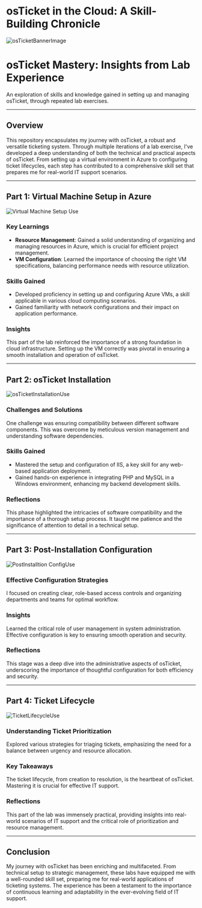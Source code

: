 # osTicket in the Cloud: A Skill-Building Chronicle


![osTicketBannerImage](https://github.com/GrifCodes/osticket-prereqs/assets/150773923/49620454-17d2-4620-b42c-f85af665bd22)

# osTicket Mastery: Insights from Lab Experience

An exploration of skills and knowledge gained in setting up and managing osTicket, through repeated lab exercises.

---

## Overview

This repository encapsulates my journey with osTicket, a robust and versatile ticketing system. Through multiple iterations of a lab exercise, I've developed a deep understanding of both the technical and practical aspects of osTicket. From setting up a virtual environment in Azure to configuring ticket lifecycles, each step has contributed to a comprehensive skill set that prepares me for real-world IT support scenarios.

---

## Part 1: Virtual Machine Setup in Azure

![Virtual Machine Setup Use](https://github.com/GrifCodes/osticket-prereqs/assets/150773923/3dc6c390-447c-4be5-9f9d-7c7b1024ba0d)


### Key Learnings
- **Resource Management**: Gained a solid understanding of organizing and managing resources in Azure, which is crucial for efficient project management.
- **VM Configuration**: Learned the importance of choosing the right VM specifications, balancing performance needs with resource utilization.

### Skills Gained
- Developed proficiency in setting up and configuring Azure VMs, a skill applicable in various cloud computing scenarios.
- Gained familiarity with network configurations and their impact on application performance.

### Insights
This part of the lab reinforced the importance of a strong foundation in cloud infrastructure. Setting up the VM correctly was pivotal in ensuring a smooth installation and operation of osTicket.

---

## Part 2: osTicket Installation

![osTicketInstallationUse](https://github.com/GrifCodes/osticket-prereqs/assets/150773923/7f72f842-e899-49ec-a39a-d3cb58a12c88)


### Challenges and Solutions
One challenge was ensuring compatibility between different software components. This was overcome by meticulous version management and understanding software dependencies.

### Skills Gained
- Mastered the setup and configuration of IIS, a key skill for any web-based application deployment.
- Gained hands-on experience in integrating PHP and MySQL in a Windows environment, enhancing my backend development skills.

### Reflections
This phase highlighted the intricacies of software compatibility and the importance of a thorough setup process. It taught me patience and the significance of attention to detail in a technical setup.

---

## Part 3: Post-Installation Configuration

![PostInstalltion ConfigUse](https://github.com/GrifCodes/osticket-prereqs/assets/150773923/00d0c7c8-fe91-466a-950e-9d1edaab7676)


### Effective Configuration Strategies
I focused on creating clear, role-based access controls and organizing departments and teams for optimal workflow.

### Insights
Learned the critical role of user management in system administration. Effective configuration is key to ensuring smooth operation and security.

### Reflections
This stage was a deep dive into the administrative aspects of osTicket, underscoring the importance of thoughtful configuration for both efficiency and security.

---

## Part 4: Ticket Lifecycle

![TicketLifecycleUse](https://github.com/GrifCodes/osticket-prereqs/assets/150773923/71078235-ea58-422c-976d-bf9945c91963)


### Understanding Ticket Prioritization
Explored various strategies for triaging tickets, emphasizing the need for a balance between urgency and resource allocation.

### Key Takeaways
The ticket lifecycle, from creation to resolution, is the heartbeat of osTicket. Mastering it is crucial for effective IT support.

### Reflections
This part of the lab was immensely practical, providing insights into real-world scenarios of IT support and the critical role of prioritization and resource management.

---

## Conclusion

My journey with osTicket has been enriching and multifaceted. From technical setup to strategic management, these labs have equipped me with a well-rounded skill set, preparing me for real-world applications of ticketing systems. The experience has been a testament to the importance of continuous learning and adaptability in the ever-evolving field of IT support.
